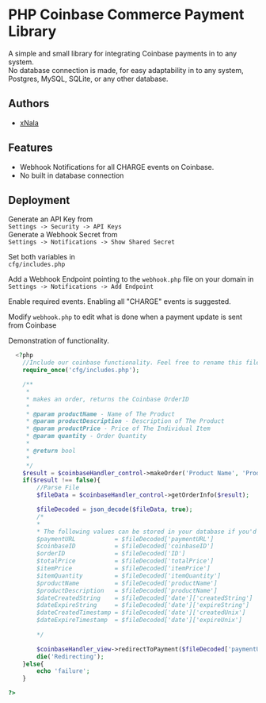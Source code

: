 
# PHP Coinbase Commerce Payment Library




A simple and small library for integrating Coinbase payments in to any system.  
No database connection is made, for easy adaptability in to any system, Postgres, MySQL, SQLite, or any other database.

## Authors

- [xNala](https://github.com/xNala/)


## Features

- Webhook Notifications for all CHARGE events on Coinbase.
- No built in database connection
## Deployment

Generate an API Key from   
```Settings -> Security -> API Keys```  
Generate a Webhook Secret from  
```Settings -> Notifications -> Show Shared Secret```  

Set both variables in  
 ```cfg/includes.php```

Add a Webhook Endpoint pointing to the ```webhook.php``` file on your domain in  
```Settings -> Notifications -> Add Endpoint```

Enable required events. Enabling all "CHARGE" events is suggested.  


Modify ```webhook.php``` to edit what is done when a payment update is sent from Coinbase


Demonstration of functionality.  

```php
  <?php
    //Include our coinbase functionality. Feel free to rename this file.
    require_once('cfg/includes.php');

    /**
     *
     * makes an order, returns the Coinbase OrderID
     *
     * @param productName - Name of The Product
     * @param productDescription - Description of The Product
     * @param productPrice - Price of The Individual Item
     * @param quantity - Order Quantity
     * 
     * @return bool
     *
     */
    $result = $coinbaseHandler_control->makeOrder('Product Name', 'Product Description', 5, 5);
    if($result !== false){
        //Parse File
        $fileData = $coinbaseHandler_control->getOrderInfo($result);

        $fileDecoded = json_decode($fileData, true);
        /*
        *
        * The following values can be stored in your database if you'd like
        $paymentURL           = $fileDecoded['paymentURL']
        $coinbaseID           = $fileDecoded['coinbaseID']
        $orderID              = $fileDecoded['ID']
        $totalPrice           = $fileDecoded['totalPrice']
        $itemPrice            = $fileDecoded['itemPrice']
        $itemQuantity         = $fileDecoded['itemQuantity']
        $productName          = $fileDecoded['productName']
        $productDescription   = $fileDecoded['productName']
        $dateCreatedString    = $fileDecoded['date']['createdString']
        $dateExpireString     = $fileDecoded['date']['expireString']
        $dateCreatedTimestamp = $fileDecoded['date']['createdUnix']
        $dateExpireTimestamp  = $fileDecoded['date']['expireUnix']
        
        */

        $coinbaseHandler_view->redirectToPayment($fileDecoded['paymentURL']);
        die('Redirecting');
    }else{
        echo 'failure';
    }

?>
```

